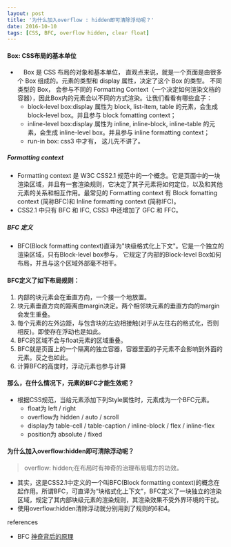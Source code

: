 ```yaml
---
layout: post
title: '为什么加入overflow : hidden即可清除浮动呢？'
date: 2016-10-10
tags: [CSS, BFC, overflow hidden, clear float]
---
```


#### Box: CSS布局的基本单位
- 　Box 是 CSS 布局的对象和基本单位， 直观点来说，就是一个页面是由很多个 Box 组成的。元素的类型和 display 属性，决定了这个 Box 的类型。 不同类型的 Box， 会参与不同的 Formatting Context（一个决定如何渲染文档的容器），因此Box内的元素会以不同的方式渲染。让我们看看有哪些盒子：
    - block-level box:display 属性为 block, list-item, table 的元素，会生成 block-level box。并且参与 block fomatting context；
    - inline-level box:display 属性为 inline, inline-block, inline-table 的元素，会生成 inline-level box。并且参与 inline formatting context；
    - run-in box: css3 中才有， 这儿先不讲了。
    
<!-- more -->

##### Formatting context
- Formatting context 是 W3C CSS2.1 规范中的一个概念。它是页面中的一块渲染区域，并且有一套渲染规则，它决定了其子元素将如何定位，以及和其他元素的关系和相互作用。最常见的 Formatting context 有 Block fomatting context (简称BFC)和 Inline formatting context (简称IFC)。
- CSS2.1 中只有 BFC 和 IFC, CSS3 中还增加了 GFC 和 FFC。

##### BFC 定义
- BFC(Block formatting context)直译为"块级格式化上下文"。它是一个独立的渲染区域，只有Block-level box参与， 它规定了内部的Block-level Box如何布局，并且与这个区域外部毫不相干。

#### BFC定义了如下布局规则：
1. 内部的块元素会在垂直方向，一个接一个地放置。  
2. 块元素垂直方向的距离由margin决定。两个相邻块元素的垂直方向的margin会发生重叠。  
3. 每个元素的左外边距，与包含块的左边相接触(对于从左往右的格式化，否则相反)。即使存在浮动也是如此。
4. BFC的区域不会与float元素的区域重叠。
5. BFC就是页面上的一个隔离的独立容器，容器里面的子元素不会影响到外面的元素。反之也如此。  
6. 计算BFC的高度时，浮动元素也参与计算


#### 那么，在什么情况下，元素的BFC才能生效呢？
- 根据CSS规范，当给元素添加下列Style属性时，元素成为一个BFC元素。
    - float为 left / right
    - overflow为 hidden / auto / scroll
    - display为 table-cell / table-caption / inline-block / flex / inline-flex
    - position为 absolute / fixed

#### 为什么加入overflow:hidden即可清除浮动呢？
> overflow: hidden;在布局时有神奇的治理布局塌方的功效。

- 其实，这是CSS2.1中定义的一个叫BFC(Block formatting context)的概念在起作用。所谓BFC，可直译为“块格式化上下文”，BFC定义了一块独立的渲染区域，规定了其内部块级元素的渲染规则，其渲染效果不受外界环境的干扰。
- 使用overflow:hidden清除浮动就分别用到了规则的6和4。

<div class="references">references</div>

- BFC [神奇背后的原理](http://www.cnblogs.com/lhb25/p/inside-block-formatting-ontext.html)

